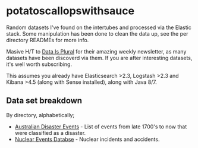 # potatoscallopswithsauce

Random datasets I've found on the intertubes and processed via the Elastic stack. Some manipulation has been done to clean the data up, see the per directory READMEs for more info.

Masive H/T to [Data Is Plural](http://tinyletter.com/data-is-plural) for their amazing weekly newsletter, as many datasets have been discoverd via them. If you are after interesting datasets, it's well worth subscribing.

This assumes you already have Elasticsearch >2.3, Logstash >2.3 and Kibana >4.5 (along with Sense installed), along with Java 8/7.

## Data set breakdown
By directory, alphabetically;
 * [Australian Disaster Events](https://github.com/markwalkom/potatoscallopswithsauce/australian_disaster_events) - List of events from late 1700's to now that were classified as a disaster.
 * [Nuclear Events Databse](https://github.com/markwalkom/potatoscallopswithsauce/nuclear_events_database) - Nuclear incidents and accidents.